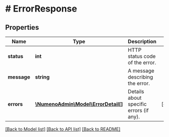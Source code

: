 # # ErrorResponse

## Properties

| Name        | Type                                                   | Description                             | Notes      |
| ----------- | ------------------------------------------------------ | --------------------------------------- | ---------- |
| **status**  | **int**                                                | HTTP status code of the error.          |
| **message** | **string**                                             | A message describing the error.         |
| **errors**  | [**\NumenoAdmin\Model\ErrorDetail[]**](ErrorDetail.md) | Details about specific errors (if any). | [optional] |

[[Back to Model list]](../../README.md#models) [[Back to API list]](../../README.md#endpoints) [[Back to README]](../../README.md)
